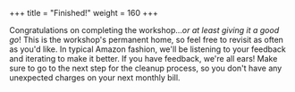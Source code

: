 +++
title = "Finished!"
weight = 160
+++

Congratulations on completing the workshop...*or at least giving it a good go*!  This is the workshop's permanent home, so feel free to revisit as often as you'd like.  In typical Amazon fashion, we'll be listening to your feedback and iterating to make it better.  If you have feedback, we're all ears!  Make sure to go to the next step for the cleanup process, so you don't have any unexpected charges on your next monthly bill.
